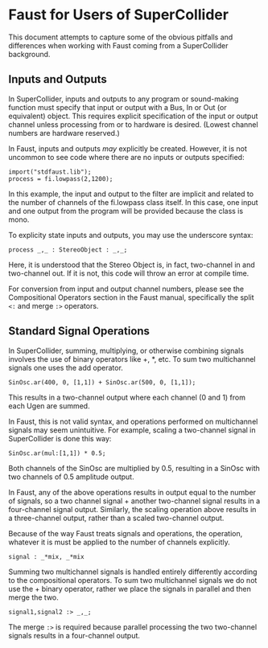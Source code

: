 # Faust for Users of SuperCollider

This document attempts to capture some of the obvious pitfalls and differences when working with Faust coming from a SuperCollider background. 


## Inputs and Outputs

In SuperCollider, inputs and outputs to any program or sound-making function must specify that input or output with a Bus, In or Out (or equivalent) object. This requires explicit specification of the input or output channel unless processing from or to hardware is desired. (Lowest channel numbers are hardware reserved.) 

In Faust, inputs and outputs *may* explicitly be created. However, it is not uncommon to see code where there are no inputs or outputs specified:

```
import("stdfaust.lib");
process = fi.lowpass(2,1200);
```
In this example, the input and output to the filter are implicit and related to the number of channels of the fi.lowpass class itself. In this case, one input and one output from the program will be provided because the class is mono.

To explicity state inputs and outputs, you may use the underscore syntax:

```
process _,_ : StereoObject : _,_;
```

Here, it is understood that the Stereo Object is, in fact, two-channel in and two-channel out. If it is not, this code will throw an error at compile time. 

For conversion from input and output channel numbers, please see the Compositional Operators section in the Faust manual, specifically the split ```<:``` and merge ```:>``` operators. 

## Standard Signal Operations

In SuperCollider, summing, multiplying, or otherwise combining signals involves the use of binary operators like +, *, etc. To sum two multichannel signals one uses the add operator. 

```
SinOsc.ar(400, 0, [1,1]) + SinOsc.ar(500, 0, [1,1]);

```

This results in a two-channel output where each channel (0 and 1) from each Ugen are summed. 

In Faust, this is not valid syntax, and operations performed on multichannel signals may seem unintuitive. For example, scaling a two-channel signal in SuperCollider is done this way:

```
SinOsc.ar(mul:[1,1]) * 0.5;
```
Both channels of the SinOsc are multiplied by 0.5, resulting in a SinOsc with two channels of 0.5 amplitude output. 

In Faust, any of the above operations results in output equal to the number of signals, so a two channel signal + another two-channel signal results in a four-channel signal output. Similarly, the scaling operation above results in a three-channel output, rather than a scaled two-channel output.

Because of the way Faust treats signals and operations, the operation, whatever it is must be applied to the number of channels explicitly. 

```
signal : _*mix, _*mix
```

Summing two multichannel signals is handled entirely differently according to the compositional operators. To sum two multichannel signals we do not use the + binary operator, rather we place the signals in parallel and then merge the two.

```
signal1,signal2 :> _,_;
```

The merge ```:>``` is required because parallel processing the two two-channel signals results in a four-channel output. 
